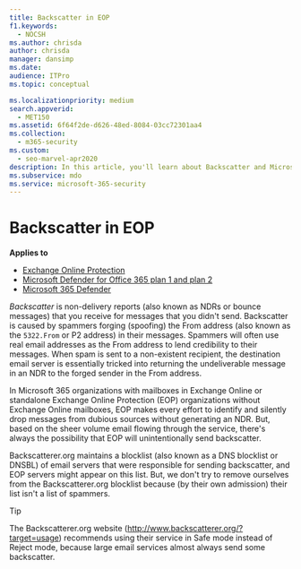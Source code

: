 ```yaml
---
title: Backscatter in EOP
f1.keywords: 
  - NOCSH
ms.author: chrisda
author: chrisda
manager: dansimp
ms.date: 
audience: ITPro
ms.topic: conceptual

ms.localizationpriority: medium
search.appverid: 
  - MET150
ms.assetid: 6f64f2de-d626-48ed-8084-03cc72301aa4
ms.collection: 
  - m365-security
ms.custom: 
  - seo-marvel-apr2020
description: In this article, you'll learn about Backscatter and Microsoft Exchange Online Protection (EOP)
ms.subservice: mdo
ms.service: microsoft-365-security
---
```


# Backscatter in EOP

**Applies to**
- [Exchange Online Protection](exchange-online-protection-overview.md)
- [Microsoft Defender for Office 365 plan 1 and plan 2](defender-for-office-365.md)
- [Microsoft 365 Defender](../defender/microsoft-365-defender.md)

*Backscatter* is non-delivery reports (also known as NDRs or bounce messages) that you receive for messages that you didn't send. Backscatter is caused by spammers forging (spoofing) the From address (also known as the `5322.From` or P2 address) in their messages. Spammers will often use real email addresses as the From address to lend credibility to their messages. When spam is sent to a non-existent recipient, the destination email server is essentially tricked into returning the undeliverable message in an NDR to the forged sender in the From address.

In Microsoft 365 organizations with mailboxes in Exchange Online or standalone Exchange Online Protection (EOP) organizations without Exchange Online mailboxes, EOP makes every effort to identify and silently drop messages from dubious sources without generating an NDR. But, based on the sheer volume email flowing through the service, there's always the possibility that EOP will unintentionally send backscatter.

Backscatterer.org maintains a blocklist (also known as a DNS blocklist or DNSBL) of email servers that were responsible for sending backscatter, and EOP servers might appear on this list. But, we don't try to remove ourselves from the Backscatterer.org blocklist because (by their own admission) their list isn't a list of spammers.

> [!TIP]
> The Backscatterer.org website (<http://www.backscatterer.org/?target=usage>) recommends using their service in Safe mode instead of Reject mode, because large email services almost always send some backscatter.

